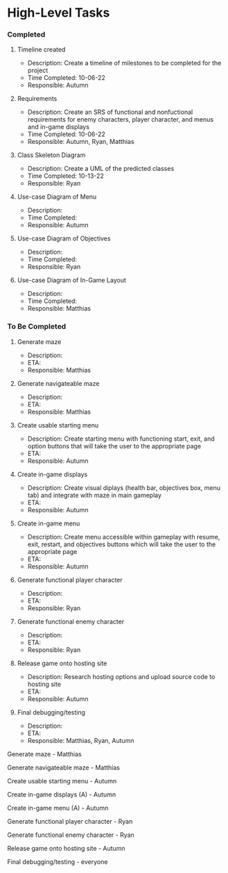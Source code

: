# High-Level Tasks

### Completed
1. Timeline created
    - Description: Create a timeline of milestones to be completed for the project
    - Time Completed: 10-06-22
    - Responsible: Autumn
    
2. Requirements
    - Description: Create an SRS of functional and nonfuctional requirements for enemy characters, player character, and menus and in-game displays
    - Time Completed: 10-06-22
    - Responsible: Autumn, Ryan, Matthias
    
3. Class Skeleton Diagram
    - Description: Create a UML of the predicted classes
    - Time Completed: 10-13-22
    - Responsible: Ryan
    
4. Use-case Diagram of Menu
    - Description:
    - Time Completed:
    - Responsible: Autumn
    
5. Use-case Diagram of Objectives
    - Description:
    - Time Completed:
    - Responsible: Ryan
    
6. Use-case Diagram of In-Game Layout
    - Description:
    - Time Completed:
    - Responsible: Matthias


### To Be Completed

1. Generate maze
    - Description:
    - ETA:
    - Responsible: Matthias
    
2. Generate navigateable maze
    - Description:
    - ETA:
    - Responsible: Matthias
    
3. Create usable starting menu
    - Description: Create starting menu with functioning start, exit, and option buttons that will take the user to the appropriate page
    - ETA:
    - Responsible: Autumn
    
4. Create in-game displays 
    - Description: Create visual diplays (health bar, objectives box, menu tab) and integrate with maze in main gameplay
    - ETA:
    - Responsible: Autumn
    
5. Create in-game menu
    - Description: Create menu accessible within gameplay with resume, exit, restart, and objectives buttons which will take the user to the appropriate page
    - ETA:
    - Responsible: Autumn
    
6. Generate functional player character
    - Description:
    - ETA:
    - Responsible: Ryan
    
7. Generate functional enemy character
    - Description:
    - ETA:
    - Responsible: Ryan
    
8. Release game onto hosting site
    - Description: Research hosting options and upload source code to hosting site
    - ETA:
    - Responsible: Autumn
   
9. Final debugging/testing
    - Description:
    - ETA:
    - Responsible: Matthias, Ryan, Autumn

Generate maze - Matthias

Generate navigateable maze - Matthias

Create usable starting menu - Autumn

Create in-game displays (A) - Autumn

Create in-game menu (A) - Autumn

Generate functional player character - Ryan

Generate functional enemy character - Ryan

Release game onto hosting site - Autumn 

Final debugging/testing - everyone

